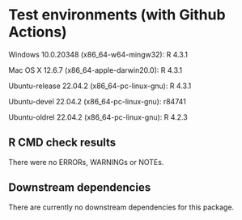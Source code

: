 # Test environments (with Github Actions)
Windows 10.0.20348 (x86_64-w64-mingw32): R 4.3.1

Mac OS X 12.6.7 (x86_64-apple-darwin20.0): R 4.3.1

Ubuntu-release 22.04.2 (x86_64-pc-linux-gnu): R 4.3.1

Ubuntu-devel 22.04.2 (x86_64-pc-linux-gnu): r84741

Ubuntu-oldrel 22.04.2 (x86_64-pc-linux-gnu): R 4.2.3 

## R CMD check results
There were no ERRORs, WARNINGs or NOTEs.

## Downstream dependencies
There are currently no downstream dependencies for this package.
